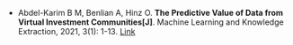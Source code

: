 * Abdel-Karim B M, Benlian A, Hinz O. <b>The Predictive Value of Data from Virtual Investment Communities[J]</b>. Machine Learning and Knowledge Extraction, 2021, 3(1): 1-13. [Link](https://www.mdpi.com/2504-4990/3/1/1)